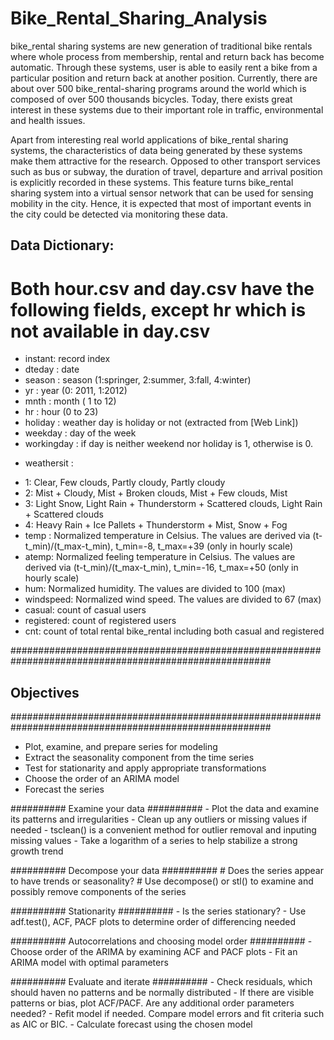 # Bike_Rental_Sharing_Analysis

bike_rental sharing systems are new generation of traditional bike rentals where whole process from membership, 
rental and return back has become automatic. Through these systems, user is able to easily rent a bike 
from a particular position and return back at another position. Currently, there are about over 500 
bike_rental-sharing programs around the world which is composed of over 500 thousands bicycles. Today, there 
exists great interest in these systems due to their important role in traffic, environmental and health issues. 

Apart from interesting real world applications of bike_rental sharing systems, the characteristics of data 
being generated by these systems make them attractive for the research. Opposed to other transport 
services such as bus or subway, the duration of travel, departure and arrival position is explicitly
recorded in these systems. This feature turns bike_rental sharing system into a virtual sensor network that 
can be used for sensing mobility in the city. Hence, it is expected that most of important events in 
the city could be detected via monitoring these data.

## Data Dictionary:

# Both hour.csv and day.csv have the following fields, except hr which is not available in day.csv

 - instant: record index
 - dteday : date
 - season : season (1:springer, 2:summer, 3:fall, 4:winter)
 - yr : year (0: 2011, 1:2012)
 - mnth : month ( 1 to 12)
 - hr : hour (0 to 23)
 - holiday : weather day is holiday or not (extracted from [Web Link])
 - weekday : day of the week
 - workingday : if day is neither weekend nor holiday is 1, otherwise is 0.
 + weathersit : 
 - 1: Clear, Few clouds, Partly cloudy, Partly cloudy
 - 2: Mist + Cloudy, Mist + Broken clouds, Mist + Few clouds, Mist
 - 3: Light Snow, Light Rain + Thunderstorm + Scattered clouds, Light Rain + Scattered clouds
 - 4: Heavy Rain + Ice Pallets + Thunderstorm + Mist, Snow + Fog
 - temp : Normalized temperature in Celsius. The values are derived via (t-t_min)/(t_max-t_min), t_min=-8, t_max=+39 (only in hourly scale)
 - atemp: Normalized feeling temperature in Celsius. The values are derived via (t-t_min)/(t_max-t_min), t_min=-16, t_max=+50 (only in hourly scale)
 - hum: Normalized humidity. The values are divided to 100 (max)
 - windspeed: Normalized wind speed. The values are divided to 67 (max)
 - casual: count of casual users
 - registered: count of registered users
 - cnt: count of total rental bike_rental including both casual and registered


#######################################################################################################
## Objectives
#######################################################################################################

 - Plot, examine, and prepare series for modeling
 - Extract the seasonality component from the time series
 - Test for stationarity and apply appropriate transformations
 - Choose the order of an ARIMA model
 - Forecast the series

########## Examine your data ########## 
    - Plot the data and examine its patterns and irregularities
    - Clean up any outliers or missing values if needed
    - tsclean() is a convenient method for outlier removal and inputing missing values
    - Take a logarithm of a series to help stabilize a strong growth trend

########## Decompose your data ########## 
    # Does the series appear to have trends or seasonality?
    # Use decompose() or stl() to examine and possibly remove components of the series

########## Stationarity ########## 
    - Is the series stationary?
    - Use adf.test(), ACF, PACF plots to determine order of differencing needed

########## Autocorrelations and choosing model order ########## 
    - Choose order of the ARIMA by examining ACF and PACF plots
    -  Fit an ARIMA model with optimal parameters

########## Evaluate and iterate ########## 
    - Check residuals, which should haven no patterns and be normally distributed
    - If there are visible patterns or bias, plot ACF/PACF. Are any additional order parameters needed?
    - Refit model if needed. Compare model errors and fit criteria such as AIC or BIC.
    - Calculate forecast using the chosen model






